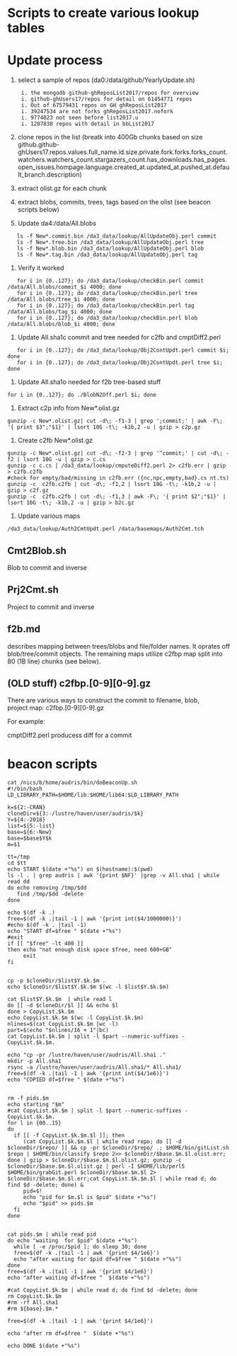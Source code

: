 # Scripts to create various lookup tables

# Update process

1. select a sample of repos (da0:/data/github/YearlyUpdate.sh)

        i. the mongodb github-ghReposList2017/repos for overview
        i. github-ghUsers17/repos for detail on 61454771 repos
        i. Out of 67579431 repos on GH ghReposList2017
        i. 39247534 are not forks ghReposList2017.nofork
        i. 9774023 not seen before list2017.u
        i. 1287830 repos with detail in bbList2017
1. clone repos in the list (breatk into 400Gb chunks based on size github.github-ghUsers17.repos.values.full_name.id.size.private.fork.forks.forks_count.watchers.watchers_count.stargazers_count.has_downloads.has_pages.open_issues.hompage.language.created_at.updated_at.pushed_at.default_branch.description)
1. extract olist.gz for each chunk
1. extract blobs, commits, trees, tags based on the olist (see beacon scripts below)
1. Update da4:/data/All.blobs

```
   ls -f New*.commit.bin /da3_data/lookup/AllUpdateObj.perl commit
   ls -f New*.tree.bin /da3_data/lookup/AllUpdateObj.perl tree
   ls -f New*.blob.bin /da3_data/lookup/AllUpdateObj.perl blob
   ls -f New*.tag.bin /da3_data/lookup/AllUpdateObj.perl tag
```
1. Verify it worked
```		
   for i in {0..127}; do /da3_data/lookup/checkBin.perl commit /data/All.blobs/commit_$i 4000; done
   for i in {0..127}; do /da3_data/lookup/checkBin.perl tree /data/All.blobs/tree_$i 4000; done
   for i in {0..127}; do /da3_data/lookup/checkBin.perl tag /data/All.blobs/tag_$i 4000; done
   for i in {0..127}; do /da3_data/lookup/checkBin.perl blob /data/All.blobs/blob_$i 4000; done
```
1. Update All.sha1c commit and tree needed for c2fb and cmptDiff2.perl
```
   for i in {0..127}; do /da3_data/lookup/Obj2ContUpdt.perl commit $i; done
   for i in {0..127}; do /da3_data/lookup/Obj2ContUpdt.perl tree $i; done
```
1. Update All.sha1o needed for f2b tree-based stuff
```
for i in {0..127}; do ./BlobN2Off.perl $i; done
```
1. Extract c2p info from New*.olist.gz
```
gunzip -c New*.olist.gz| cut -d\; -f1-3 | grep ';commit;' | awk -F\; '{ print $3";"$1}' | lsort 10G -t\; -k1b,2 -u | gzip > c2p.gz
```
1. Create c2fb New*.olist.gz
```
gunzip -c New*.olist.gz| cut -d\; -f2-3 | grep '^commit;' | cut -d\; -f2 | lsort 10G -u | gzip > c.cs
gunzip -c c.cs | /da3_data/lookup/cmputeDiff2.perl 2> c2fb.err | gzip > c2fb.c2fb
#check for empty/bad/missing in c2fb.err ({nc,npc,empty,bad}.cs nt.ts)
gunzip -c  c2fb.c2fb | cut -d\; -f1,2 | lsort 10G -t\; -k1b,2 -u | gzip > c2f.gz
gunzip -c  c2fb.c2fb | cut -d\; -f1,3 | awk -F\; '{ print $2";"$1}' | lsort 10G -t\; -k1b,2 -u | gzip > b2c.gz
```


1. Update various maps
```
/da3_data/lookup/Auth2CmtUpdt.perl /data/basemaps/Auth2Cmt.tch
```

## Cmt2Blob.sh
Blob to commit and inverse

## Prj2Cmt.sh
Project to commit and inverse


## f2b.md
describes mapping between trees/blobs and file/folder names. It
oprates off blob/tree/commit objects. The remaining maps utilize
c2fbp map split into 80 (1B line) chunks (see below).



## (OLD stuff) c2fbp.[0-9][0-9].gz

There are various ways to construct the commit to filename, blob,  
project map: c2fbp.[0-9][0-9].gz

For example:

cmptDiff2.perl producess diff for a commit

# beacon scripts
```
cat /nics/b/home/audris/bin/doBeaconUp.sh
#!/bin/bash
LD_LIBRARY_PATH=$HOME/lib:$HOME/lib64:$LD_LIBRARY_PATH

k=${2:-CRAN}
cloneDir=${3:-/lustre/haven/user/audris/$k}
Y=${4:-2018}
list=${5:-list}
base=${6:-New}
base=$base$Y$k
m=$1

tt=/tmp
cd $tt
echo START $(date +"%s") on $(hostname):$(pwd) 
ls -l . | grep audris | awk '{print $NF}' |grep -v All.sha1 | while read dd
do echo removing /tmp/$dd 
   find /tmp/$dd -delete
done

echo $(df -k .)
free=$(df -k .|tail -1 | awk '{print int($4/1000000)}')
#echo $(df -k . |tail -1)
echo "START df=$free " $(date +"%s") 
#exit
if [[ "$free" -lt 400 ]] 
then echo "not enough disk space $free, need 600+GB"
     exit
fi


cp -p $cloneDir/$list$Y.$k.$m .
echo $cloneDir/$list$Y.$k.$m $(wc -l $list$Y.$k.$m)

cat $list$Y.$k.$m  | while read l
do [[ -d $cloneDir/$l ]] && echo $l
done > CopyList.$k.$m 
echo CopyList.$k.$m $(wc -l CopyList.$k.$m)
nlines=$(cat CopyList.$k.$m |wc -l)
part=$(echo "$nlines/16 + 1"|bc)
cat CopyList.$k.$m | split -l $part --numeric-suffixes - CopyList.$k.$m.

echo "cp -pr /lustre/haven/user/audris/All.sha1 ."
mkdir -p All.sha1
rsync -a /lustre/haven/user/audris/All.sha1/* All.sha1/ 
free=$(df -k .|tail -1 | awk '{print int($4/1e6)}')
echo "COPIED df=$free " $(date +"%s")


rm -f pids.$m
echo starting "$m"
#cat CopyList.$k.$m | split -l $part --numeric-suffixes - CopyList.$k.$m.
for l in {00..15}
do
  if [[ -f CopyList.$k.$m.$l ]]; then 
     (cat CopyList.$k.$m.$l | while read repo; do [[ -d $cloneDir/$repo/ ]] && cp -pr $cloneDir/$repo/ .; $HOME/bin/gitList.sh $repo | $HOME/bin/classify $repo 2>> $cloneDir/$base.$m.$l.olist.err; done | gzip > $cloneDir/$base.$m.$l.olist.gz; gunzip -c $cloneDir/$base.$m.$l.olist.gz | perl -I $HOME/lib/perl5 $HOME/bin/grabGit.perl $cloneDir/$base.$m.$l 2> $cloneDir/$base.$m.$l.err;cat CopyList.$k.$m.$l | while read d; do find $d -delete; done) &
     pid=$!
     echo "pid for $m.$l is $pid" $(date +"%s")
     echo "$pid" >> pids.$m
  fi
done


cat pids.$m | while read pid
do echo "waiting  for $pid" $(date +"%s") 
  while [ -e /proc/$pid ]; do sleep 30; done
  free=$(df -k .|tail -1 | awk '{print $4/1e6}')
  echo "after waiting for $pid df=$free " $(date +"%s")
done
free=$(df -k .|tail -1 | awk '{print $4/1e6}')
echo "after waiting df=$free "  $(date +"%s")

#cat CopyList.$k.$m | while read d; do find $d -delete; done
rm CopyList.$k.$m 
#rm -rf All.sha1
#rm ${base}.$m.*

free=$(df -k .|tail -1 | awk '{print $4/1e6}')

echo "after rm df=$free "  $(date +"%s")

echo DONE $(date +"%s")
```




